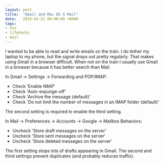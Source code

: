 ```yaml
---
layout: post
title:  "Gmail and Mac OS X Mail"
date:   2016-03-21 08:00:00 +0000
tags:
- osx
- lifehacks
- mail
---
```


I wanted to be able to read and write emails on the train. I do tether my laptop to my phone, but the signal drops out pretty regularly. That makes using Gmail in a browser difficult. When not on the train I usually use Gmail in a browser because it has better search than Mail.

In Gmail -> Settings -> Forwarding and POP/IMAP:

- Check 'Enable IMAP'
- Check 'Auto-expunge-off'
- Check 'Archive the message (default)'
- Check 'Do not limit the number of messages in an IMAP folder (default)'

The second setting is required to enable the third setting.

In Mail -> Preferences -> Accounts -> Google -> Mailbox Behaviors:

- Uncheck 'Store draft messages on the server'
- Uncheck 'Store sent messages on the server'
- Uncheck 'Store deleted messages on the server'

The first setting stops lots of drafts appearing in Gmail. The second and third settings prevent duplicates (and probably reduces traffic).
